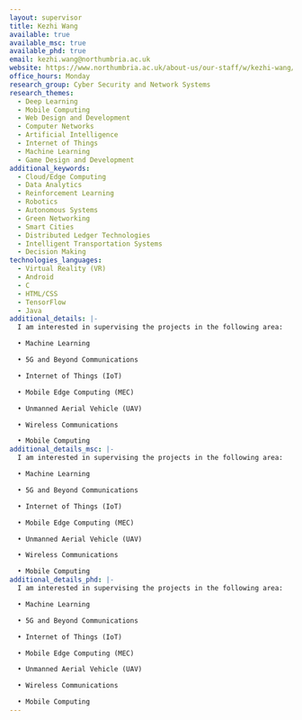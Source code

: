 ```yaml
---
layout: supervisor
title: Kezhi Wang
available: true
available_msc: true
available_phd: true
email: kezhi.wang@northumbria.ac.uk
website: https://www.northumbria.ac.uk/about-us/our-staff/w/kezhi-wang/
office_hours: Monday
research_group: Cyber Security and Network Systems
research_themes:
  - Deep Learning
  - Mobile Computing
  - Web Design and Development
  - Computer Networks
  - Artificial Intelligence
  - Internet of Things
  - Machine Learning
  - Game Design and Development
additional_keywords:
  - Cloud/Edge Computing
  - Data Analytics
  - Reinforcement Learning
  - Robotics
  - Autonomous Systems
  - Green Networking
  - Smart Cities
  - Distributed Ledger Technologies
  - Intelligent Transportation Systems
  - Decision Making
technologies_languages:
  - Virtual Reality (VR)
  - Android
  - C
  - HTML/CSS
  - TensorFlow
  - Java
additional_details: |-
  I am interested in supervising the projects in the following area:

  • Machine Learning

  • 5G and Beyond Communications

  • Internet of Things (IoT)

  • Mobile Edge Computing (MEC)

  • Unmanned Aerial Vehicle (UAV)

  • Wireless Communications 

  • Mobile Computing
additional_details_msc: |-
  I am interested in supervising the projects in the following area:

  • Machine Learning

  • 5G and Beyond Communications

  • Internet of Things (IoT)

  • Mobile Edge Computing (MEC)

  • Unmanned Aerial Vehicle (UAV)

  • Wireless Communications 

  • Mobile Computing
additional_details_phd: |-
  I am interested in supervising the projects in the following area:

  • Machine Learning

  • 5G and Beyond Communications

  • Internet of Things (IoT)

  • Mobile Edge Computing (MEC)

  • Unmanned Aerial Vehicle (UAV)

  • Wireless Communications 

  • Mobile Computing
---
```

